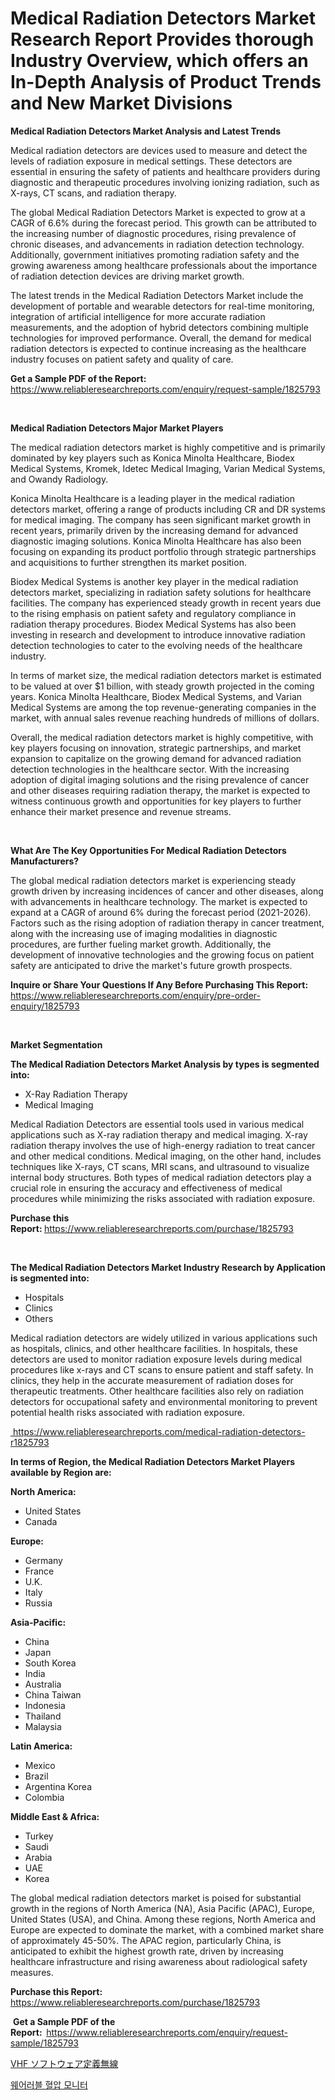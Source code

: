 <p><h1>Medical Radiation Detectors Market Research Report Provides thorough Industry Overview, which offers an In-Depth Analysis of Product Trends and New Market Divisions</h1></p><p><strong>Medical Radiation Detectors Market Analysis and Latest Trends</strong></p>
<p><p>Medical radiation detectors are devices used to measure and detect the levels of radiation exposure in medical settings. These detectors are essential in ensuring the safety of patients and healthcare providers during diagnostic and therapeutic procedures involving ionizing radiation, such as X-rays, CT scans, and radiation therapy.</p><p>The global Medical Radiation Detectors Market is expected to grow at a CAGR of 6.6% during the forecast period. This growth can be attributed to the increasing number of diagnostic procedures, rising prevalence of chronic diseases, and advancements in radiation detection technology. Additionally, government initiatives promoting radiation safety and the growing awareness among healthcare professionals about the importance of radiation detection devices are driving market growth.</p><p>The latest trends in the Medical Radiation Detectors Market include the development of portable and wearable detectors for real-time monitoring, integration of artificial intelligence for more accurate radiation measurements, and the adoption of hybrid detectors combining multiple technologies for improved performance. Overall, the demand for medical radiation detectors is expected to continue increasing as the healthcare industry focuses on patient safety and quality of care.</p></p>
<p><strong>Get a Sample PDF of the Report:&nbsp;</strong> <a href="https://www.reliableresearchreports.com/enquiry/request-sample/1825793">https://www.reliableresearchreports.com/enquiry/request-sample/1825793</a></p>
<p>&nbsp;</p>
<p><strong>Medical Radiation Detectors Major Market Players</strong></p>
<p><p>The medical radiation detectors market is highly competitive and is primarily dominated by key players such as Konica Minolta Healthcare, Biodex Medical Systems, Kromek, Idetec Medical Imaging, Varian Medical Systems, and Owandy Radiology.</p><p>Konica Minolta Healthcare is a leading player in the medical radiation detectors market, offering a range of products including CR and DR systems for medical imaging. The company has seen significant market growth in recent years, primarily driven by the increasing demand for advanced diagnostic imaging solutions. Konica Minolta Healthcare has also been focusing on expanding its product portfolio through strategic partnerships and acquisitions to further strengthen its market position.</p><p>Biodex Medical Systems is another key player in the medical radiation detectors market, specializing in radiation safety solutions for healthcare facilities. The company has experienced steady growth in recent years due to the rising emphasis on patient safety and regulatory compliance in radiation therapy procedures. Biodex Medical Systems has also been investing in research and development to introduce innovative radiation detection technologies to cater to the evolving needs of the healthcare industry.</p><p>In terms of market size, the medical radiation detectors market is estimated to be valued at over $1 billion, with steady growth projected in the coming years. Konica Minolta Healthcare, Biodex Medical Systems, and Varian Medical Systems are among the top revenue-generating companies in the market, with annual sales revenue reaching hundreds of millions of dollars.</p><p>Overall, the medical radiation detectors market is highly competitive, with key players focusing on innovation, strategic partnerships, and market expansion to capitalize on the growing demand for advanced radiation detection technologies in the healthcare sector. With the increasing adoption of digital imaging solutions and the rising prevalence of cancer and other diseases requiring radiation therapy, the market is expected to witness continuous growth and opportunities for key players to further enhance their market presence and revenue streams.</p></p>
<p>&nbsp;</p>
<p><strong>What Are The Key Opportunities For Medical Radiation Detectors Manufacturers?</strong></p>
<p><p>The global medical radiation detectors market is experiencing steady growth driven by increasing incidences of cancer and other diseases, along with advancements in healthcare technology. The market is expected to expand at a CAGR of around 6% during the forecast period (2021-2026). Factors such as the rising adoption of radiation therapy in cancer treatment, along with the increasing use of imaging modalities in diagnostic procedures, are further fueling market growth. Additionally, the development of innovative technologies and the growing focus on patient safety are anticipated to drive the market's future growth prospects.</p></p>
<p><strong>Inquire or Share Your Questions If Any Before Purchasing This Report:</strong> <a href="https://www.reliableresearchreports.com/enquiry/pre-order-enquiry/1825793">https://www.reliableresearchreports.com/enquiry/pre-order-enquiry/1825793</a></p>
<p>&nbsp;</p>
<p><strong>Market Segmentation</strong></p>
<p><strong>The Medical Radiation Detectors Market Analysis by types is segmented into:</strong></p>
<p><ul><li>X-Ray Radiation Therapy</li><li>Medical Imaging</li></ul></p>
<p><p>Medical Radiation Detectors are essential tools used in various medical applications such as X-ray radiation therapy and medical imaging. X-ray radiation therapy involves the use of high-energy radiation to treat cancer and other medical conditions. Medical imaging, on the other hand, includes techniques like X-rays, CT scans, MRI scans, and ultrasound to visualize internal body structures. Both types of medical radiation detectors play a crucial role in ensuring the accuracy and effectiveness of medical procedures while minimizing the risks associated with radiation exposure.</p></p>
<p><strong>Purchase this Report:&nbsp;</strong><a href="https://www.reliableresearchreports.com/purchase/1825793">https://www.reliableresearchreports.com/purchase/1825793</a></p>
<p>&nbsp;</p>
<p><strong>The Medical Radiation Detectors Market Industry Research by Application is segmented into:</strong></p>
<p><ul><li>Hospitals</li><li>Clinics</li><li>Others</li></ul></p>
<p><p>Medical radiation detectors are widely utilized in various applications such as hospitals, clinics, and other healthcare facilities. In hospitals, these detectors are used to monitor radiation exposure levels during medical procedures like x-rays and CT scans to ensure patient and staff safety. In clinics, they help in the accurate measurement of radiation doses for therapeutic treatments. Other healthcare facilities also rely on radiation detectors for occupational safety and environmental monitoring to prevent potential health risks associated with radiation exposure.</p></p>
<p><a href="https://www.reliableresearchreports.com/medical-radiation-detectors-r1825793">&nbsp;https://www.reliableresearchreports.com/medical-radiation-detectors-r1825793</a></p>
<p><strong>In terms of Region, the Medical Radiation Detectors Market Players available by Region are:</strong></p>
<p>
    <p> <strong> North America: </strong>
        <ul>
            <li>United States</li>
            <li>Canada</li>
        </ul>
        </p> 
    <p> <strong> Europe: </strong>
        <ul>
            <li>Germany</li>
            <li>France</li>
            <li>U.K.</li>
            <li>Italy</li>
            <li>Russia</li>
        </ul>
        </p> 
    <p> <strong> Asia-Pacific: </strong>
        <ul>
            <li>China</li>
            <li>Japan</li>
            <li>South Korea</li>
            <li>India</li>
            <li>Australia</li>
            <li>China Taiwan</li>
            <li>Indonesia</li>
            <li>Thailand</li>
            <li>Malaysia</li>
        </ul>
        </p> 
    <p> <strong> Latin America: </strong>
        <ul>
            <li>Mexico</li>
            <li>Brazil</li>
            <li>Argentina Korea</li>
            <li>Colombia</li>
        </ul>
        </p> 
    <p> <strong> Middle East & Africa: </strong>
        <ul>
            <li>Turkey</li>
            <li>Saudi</li>
            <li>Arabia</li>
            <li>UAE</li>
            <li>Korea</li>
        </ul>
    </p>
    </p>
<p><p>The global medical radiation detectors market is poised for substantial growth in the regions of North America (NA), Asia Pacific (APAC), Europe, United States (USA), and China. Among these regions, North America and Europe are expected to dominate the market, with a combined market share of approximately 45-50%. The APAC region, particularly China, is anticipated to exhibit the highest growth rate, driven by increasing healthcare infrastructure and rising awareness about radiological safety measures.</p></p>
<p><strong>Purchase this Report: </strong><a href="https://www.reliableresearchreports.com/purchase/1825793">https://www.reliableresearchreports.com/purchase/1825793</a></p>
<p>&nbsp;<strong>Get a Sample PDF of the Report:&nbsp;&nbsp;</strong><a href="https://www.reliableresearchreports.com/enquiry/request-sample/1825793">https://www.reliableresearchreports.com/enquiry/request-sample/1825793</a></p>
<p><strong></strong></p>
<p><p><a href="https://github.com/RaeJenkins1952/Market-Research-Report-List-1/blob/main/617635049421.md">VHF ソフトウェア定義無線</a></p><p><a href="https://github.com/jntpkh496620/Market-Research-Report-List-2/blob/main/121553844204.md">웨어러블 혈압 모니터</a></p></p>